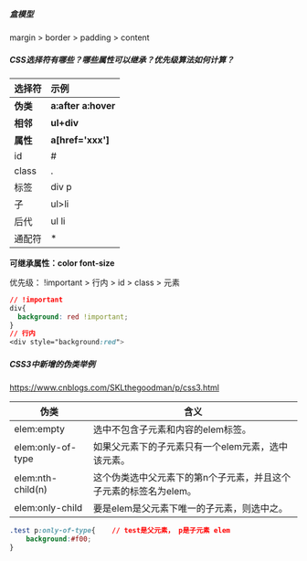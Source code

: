 ##### 盒模型

margin > border > padding > content



##### CSS选择符有哪些？哪些属性可以继承？优先级算法如何计算？

| 选择符   | 示例                  |
| :------- | :-------------------- |
| **伪类** | **a:after   a:hover** |
| **相邻** | **ul+div**            |
| **属性** | **a[href='xxx']**     |
| id       | #                     |
| class    | .                     |
| 标签     | div p                 |
| 子       | ul>li                 |
| 后代     | ul li                 |
| 通配符   | *                     |

**可继承属性：color   font-size**

优先级： !important > 行内 >  id > class > 元素

```css
// !important
div{
  background: red !important;
}
// 行内
<div style="background:red">
```

##### CSS3中新增的伪类举例

https://www.cnblogs.com/SKLthegoodman/p/css3.html

| 伪类              | 含义                                                         |
| ----------------- | ------------------------------------------------------------ |
| elem:empty        | 选中不包含子元素和内容的elem标签。                           |
| elem:only-of-type | 如果父元素下的子元素只有一个elem元素，选中该元素。           |
| elem:nth-child(n) | 这个伪类选中父元素下的第n个子元素，并且这个子元素的标签名为elem。 |
| elem:only-child   | 要是elem是父元素下唯一的子元素，则选中之。                   |

```css
.test p:only-of-type{    // test是父元素， p是子元素 elem
    background:#f00;
}
```

